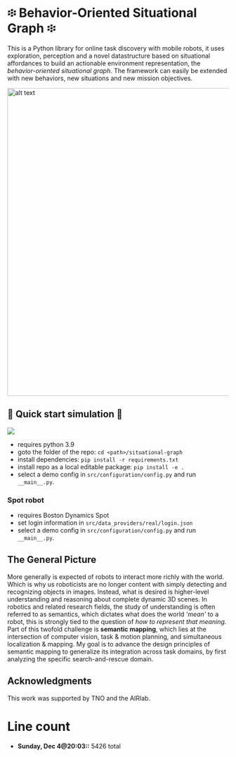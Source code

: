 # ፨ Behavior-Oriented Situational Graph ፨
This is a Python library for online task discovery with mobile robots, it uses exploration, perception and a novel datastructure based on situational affordances to build an actionable environment representation, the *behavior-oriented situational graph*. The framework can easily be extended with new behaviors, new situations and new mission objectives.


 
<img src="documentation/2022-02-01 sampling exploration.gif" alt="alt text" width="700" height="whatever">


## 🚀 Quick start simulation 🚀
![](https://github.com/h0uter/situational-graph/workflows/Project%20Tests/badge.svg)
- requires python 3.9
- goto the folder of the repo: `cd <path>/situational-graph`
- install dependencies: `pip install -r requirements.txt`
- install repo as a local editable package: `pip install -e .`
- select a demo config in `src/configuration/config.py` and run `__main__.py`.

### Spot robot
- requires Boston Dynamics Spot
- set login information in `src/data_providers/real/login.json`
- select a demo config in `src/configuration/config.py` and run `__main__.py`.


<!-- <img src="documentation/dog.jpg" alt="alt text" width="700" height="whatever"> -->


## The General Picture
More generally is expected of robots to interact more richly with the world. Which is why us roboticists are no longer content with simply detecting and recognizing objects in images. Instead, what is desired is higher-level understanding and reasoning about complete dynamic 3D scenes. 
In robotics and related research fields, the study of understanding is often referred to as semantics, which dictates what does the world _‘mean'_ to a robot, this is strongly tied to the question of _how to represent that meaning._ Part of this twofold challenge is **semantic mapping**, which lies at the intersection of computer vision, task & motion planning, and simultaneous localization & mapping. 
My goal is to advance the design principles of semantic mapping to generalize its integration across task domains, by first analyzing the specific search-and-rescue domain.

## Acknowledgments
This work was supported by TNO and the AIRlab.

# Line count
- **Sunday, Dec 4@20:03::** 5426 total